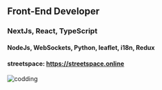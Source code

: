 ## Front-End Developer


### NextJs, React, TypeScript
#### NodeJs, WebSockets, Python, leaflet, i18n, Redux


#### streetspace: https://streetspace.online

![codding](https://user-images.githubusercontent.com/118133808/216460442-608378b9-6cf0-4cc3-a763-2fb402fc19c1.gif)
